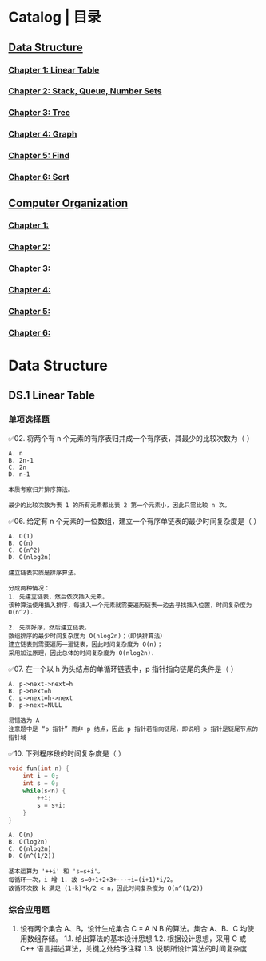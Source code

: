 # Catalog | 目录
## [Data Structure](https://github.com/AdorableLake/408_Questions/blob/main/Second_Cycle_Review/Data_Structure.md#data-structure-1)
### [Chapter 1: Linear Table](https://github.com/AdorableLake/408_Questions/blob/main/Second_Cycle_Review/Data_Structure.md#ds1-linear-table)
### [Chapter 2: Stack, Queue, Number Sets](url)
### [Chapter 3: Tree](url)
### [Chapter 4: Graph](url)
### [Chapter 5: Find](url)
### [Chapter 6: Sort](url)

## [Computer Organization](url)
### [Chapter 1: ](url)
### [Chapter 2: ](url)
### [Chapter 3: ](url)
### [Chapter 4: ](url)
### [Chapter 5: ](url)
### [Chapter 6: ](url)

# Data Structure
## DS.1 Linear Table
### 单项选择题
✅02. 将两个有 n 个元素的有序表归并成一个有序表，其最少的比较次数为（ ）

```
A. n
B. 2n-1
C. 2n
D. n-1
```

```
本质考察归并排序算法。

最少的比较次数为表 1 的所有元素都比表 2 第一个元素小，因此只需比较 n 次。
```

✅06. 给定有 n 个元素的一位数组，建立一个有序单链表的最少时间复杂度是（ ）

```
A. O(1)
B. O(n)
C. O(n^2)
D. O(nlog2n)
```

```
建立链表实质是排序算法。

分成两种情况：
1. 先建立链表，然后依次插入元素。
该种算法使用插入排序，每插入一个元素就需要遍历链表一边去寻找插入位置，时间复杂度为 O(n^2).

2. 先排好序，然后建立链表。
数组排序的最少时间复杂度为 O(nlog2n)；（即快排算法）
建立链表则需要遍历一遍链表，因此时间复杂度为 O(n)；
采用加法原理，因此总体的时间复杂度为 O(nlog2n).
```

✅07. 在一个以 h 为头结点的单循环链表中，p 指针指向链尾的条件是（ ）

```
A. p->next->next=h
B. p->next=h
C. p->next=h->next
D. p->next=NULL
```

```
易错选为 A
注意题中是 “p 指针” 而非 p 结点，因此 p 指针若指向链尾，即说明 p 指针是链尾节点的指针域
```

✅10. 下列程序段的时间复杂度是（ ）

```C
void fun(int n) {
    int i = 0;
    int s = 0;
    while(s<n) {
        ++i;
        s = s+i; 
    }
}
```

```
A. O(n)
B. O(log2n)
C. O(nlog2n)
D. O(n^(1/2))
```

```
基本运算为 '++i' 和 's=s+i'。
每循环一次，i 增 1. 故 s=0+1+2+3+···+i=(i+1)*i/2。
故循环次数 k 满足 (1+k)*k/2 < n，因此时间复杂度为 O(n^(1/2))
```

### 综合应用题
01. 设有两个集合 A、B，设计生成集合 C = A N B 的算法。集合 A、B、C 均使用数组存储。
1.1. 给出算法的基本设计思想
1.2. 根据设计思想，采用 C 或 C++ 语言描述算法，关键之处给予注释
1.3. 说明所设计算法的时间复杂度

